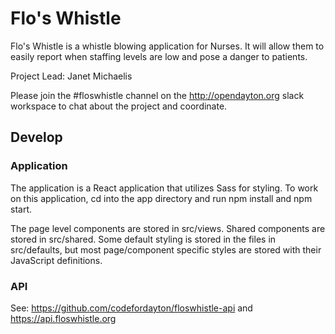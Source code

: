 # Flo's Whistle

Flo's Whistle is a whistle blowing application for Nurses. It will allow them to easily report
when staffing levels are low and pose a danger to patients.

Project Lead: Janet Michaelis

Please join the #floswhistle channel on the http://opendayton.org slack workspace to chat
about the project and coordinate.

## Develop
### Application
The application is a React application that utilizes Sass for styling. To work on
this application, cd into the app directory and run npm install and npm start.

The page level components are stored in src/views. Shared components are stored
in src/shared. Some default styling is stored in the files in src/defaults, but
most page/component specific styles are stored with their JavaScript definitions.

### API
See: https://github.com/codefordayton/floswhistle-api
and https://api.floswhistle.org
